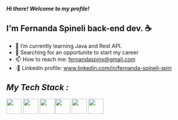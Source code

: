 ##### Hi there! Welcome to my profile!
## I'm Fernanda Spineli back-end dev.     :coffee:



- 🌱 I’m currently learning Java and Rest API.
- :rocket: Searching for an opportunite to start my career
- 📫 How to reach me:  fernandaspinx@gmail.com
- ::link: Linkedin profile: www.linkedin.com/in/fernanda-spineli-spin


## ***My Tech Stack :*** 
<img src="https://cdn.jsdelivr.net/gh/devicons/devicon/icons/spring/spring-original.svg" width="40" height="40"/>  <img src="https://cdn.jsdelivr.net/gh/devicons/devicon/icons/java/java-original.svg" width="40" height="40"/> <img src="https://cdn.jsdelivr.net/gh/devicons/devicon/icons/python/python-original.svg" width="40" height="40"/><img src="https://cdn.jsdelivr.net/gh/devicons/devicon/icons/mysql/mysql-original-wordmark.svg" width="40" height="40"/> <img src="https://cdn.jsdelivr.net/gh/devicons/devicon/icons/docker/docker-original.svg" width="40" height="40"/>  <img src="https://cdn.jsdelivr.net/gh/devicons/devicon/icons/ubuntu/ubuntu-plain.svg" width="40" height="40"/>    




